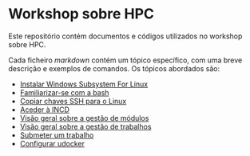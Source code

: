 # Workshop sobre HPC
Este repositório contém documentos e códigos utilizados no workshop sobre HPC.

Cada ficheiro _markdown_ contém um tópico específico, com uma breve descrição e exemplos de comandos. Os tópicos abordados são:

- [Instalar Windows Subsystem For Linux](1.md)
- [Familiarizar-se com a bash](2.md)
- [Copiar chaves SSH para o Linux](3.md)
- [Aceder à INCD](4.md)
- [Visão geral sobre a gestão de módulos](5.md)
- [Visão geral sobre a gestão de trabalhos](6.md)
- [Submeter um trabalho](7.md)
- [Configurar udocker](8.md)
